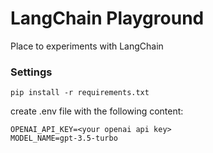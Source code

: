 # LangChain Playground

Place to experiments with LangChain

### Settings
```
pip install -r requirements.txt
```

create .env file with the following content:

```
OPENAI_API_KEY=<your openai api key>
MODEL_NAME=gpt-3.5-turbo
```